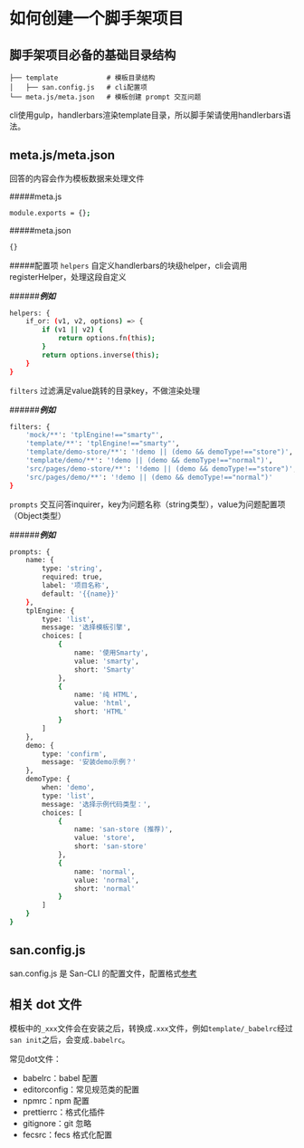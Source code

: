 # 如何创建一个脚手架项目

## 脚手架项目必备的基础目录结构
```
├── template            # 模板目录结构
│   ├── san.config.js   # cli配置项
└── meta.js/meta.json   # 模板创建 prompt 交互问题
```
cli使用gulp，handlerbars渲染template目录，所以脚手架请使用handlerbars语法。

## meta.js/meta.json

回答的内容会作为模板数据来处理文件

#####meta.js
```bash
module.exports = {};
```
#####meta.json
```bash
{}
```
#####配置项
`helpers`   自定义handlerbars的块级helper，cli会调用registerHelper，处理这段自定义

######***例如***

```bash
helpers: {
    if_or: (v1, v2, options) => {
        if (v1 || v2) {
            return options.fn(this);
        }
        return options.inverse(this);
    }
}
```

`filters`   过滤满足value跳转的目录key，不做渲染处理

######***例如***

```bash
filters: {
    'mock/**': 'tplEngine!=="smarty"',
    'template/**': 'tplEngine!=="smarty"',
    'template/demo-store/**': '!demo || (demo && demoType!=="store")',
    'template/demo/**': '!demo || (demo && demoType!=="normal")',
    'src/pages/demo-store/**': '!demo || (demo && demoType!=="store")',
    'src/pages/demo/**': '!demo || (demo && demoType!=="normal")'
}
```

`prompts`   交互问答inquirer，key为问题名称（string类型），value为问题配置项（Object类型）

######***例如***

```bash
prompts: {
    name: {
        type: 'string',
        required: true,
        label: '项目名称',
        default: '{{name}}'
    },
    tplEngine: {
        type: 'list',
        message: '选择模板引擎',
        choices: [
            {
                name: '使用Smarty',
                value: 'smarty',
                short: 'Smarty'
            },
            {
                name: '纯 HTML',
                value: 'html',
                short: 'HTML'
            }
        ]
    },
    demo: {
        type: 'confirm',
        message: '安装demo示例？'
    },
    demoType: {
        when: 'demo',
        type: 'list',
        message: '选择示例代码类型：',
        choices: [
            {
                name: 'san-store (推荐)',
                value: 'store',
                short: 'san-store'
            },
            {
                name: 'normal',
                value: 'normal',
                short: 'normal'
            }
        ]
    }
}
```

## san.config.js

san.config.js 是 San-CLI 的配置文件，配置格式[参考](./config.md)

## 相关 dot 文件

模板中的`_xxx`文件会在安装之后，转换成`.xxx`文件，例如`template/_babelrc`经过`san init`之后，会变成`.babelrc`。

常见dot文件：
-   babelrc：babel 配置
-   editorconfig：常见规范类的配置
-   npmrc：npm 配置
-   prettierrc：格式化插件
-   gitignore：git 忽略
-   fecsrc：fecs 格式化配置
